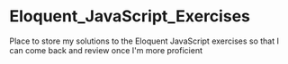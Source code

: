 # Eloquent_JavaScript_Exercises
Place to store my solutions to the Eloquent JavaScript exercises so that I can come back and review once I'm more proficient
